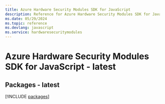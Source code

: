 ```yaml
---
title: Azure Hardware Security Modules SDK for JavaScript
description: Reference for Azure Hardware Security Modules SDK for JavaScript
ms.date: 05/29/2024
ms.topic: reference
ms.devlang: javascript
ms.service: hardwaresecuritymodules
---
```

# Azure Hardware Security Modules SDK for JavaScript - latest
## Packages - latest
[!INCLUDE [packages](hardware-security-modules-index.md)]